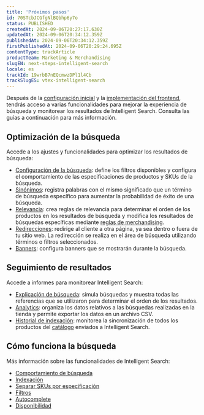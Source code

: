 ```yaml
---
title: 'Próximos pasos'
id: 70STcbJCGfgNlBQbhp6y7o
status: PUBLISHED
createdAt: 2024-09-06T20:27:17.630Z
updatedAt: 2024-09-06T20:34:12.359Z
publishedAt: 2024-09-06T20:34:12.359Z
firstPublishedAt: 2024-09-06T20:29:24.695Z
contentType: trackArticle
productTeam: Marketing & Merchandising
slugEN: next-steps-intelligent-search
locale: es
trackId: 19wrbB7nEQcmwzDPl1l4Cb
trackSlugES: vtex-intelligent-search
---
```


Después de la [configuración inicial](https://help.vtex.com/es/tracks/vtex-intelligent-search--19wrbB7nEQcmwzDPl1l4Cb/2wBsO1AKTQZ04idbTKszI4) y la [implementación del frontend](https://help.vtex.com/es/tracks/vtex-intelligent-search--19wrbB7nEQcmwzDPl1l4Cb/9BRHYNfuS6bP4WG4pOmgb), tendrás acceso a varias funcionalidades para mejorar la experiencia de búsqueda y monitorear los resultados de Intelligent Search. Consulta las guías a continuación para más información.

## Optimización de la búsqueda

Accede a los ajustes y funcionalidades para optimizar los resultados de búsqueda:

* [Configuración de la búsqueda](https://help.vtex.com/es/tutorial/configuracao-da-busca--1yNCDwz0k77ovSGqkTbZMv): define los filtros disponibles y configura el comportamiento de las especificaciones de productos y SKUs de la búsqueda.  
* [Sinónimos](https://help.vtex.com/es/subcategory/sinonimos--BBzMtJan1UTxC9QZODnlN): registra palabras con el mismo significado que un término de búsqueda específico para aumentar la probabilidad de éxito de una búsqueda.  
* [Relevancia](https://help.vtex.com/es/subcategory/relevancia--32zXHBMygA2dB6TbCjQJej): crea reglas de relevancia para determinar el orden de los productos en los resultados de búsqueda y modifica los resultados de búsquedas específicas mediante [reglas de merchandising](https://help.vtex.com/es/tutorial/regras-de-merchandising--2UEbxllrr98twbGIVhSPvi).  
* [Redirecciones](https://help.vtex.com/es/subcategory/redirecionamentos--1wvyJwJhKgewxGeAGCVmM6): redirige al cliente a otra página, ya sea dentro o fuera de tu sitio web. La redirección se realiza en el área de búsqueda utilizando términos o filtros seleccionados.  
* [Banners](https://help.vtex.com/es/subcategory/banners--z6qcw06Z38YDu1fOcu9Jn): configura banners que se mostrarán durante la búsqueda.

## Seguimiento de resultados

Accede a informes para monitorear Intelligent Search:

* [Explicación de búsqueda](https://help.vtex.com/es/tutorial/explicacao-da-busca--F2yxrRvTNt4aEZGC7HV65): simula búsquedas y muestra todas las referencias que se utilizaron para determinar el orden de los resultados.  
* [Analytics](https://help.vtex.com/es/tutorial/analytics--6qRMAHDL9hvv3oE0bh8mA1): organiza los datos relativos a las búsquedas realizadas en la tienda y permite exportar los datos en un archivo CSV.  
* [Historial de indexación](https://help.vtex.com/es/tutorial/historico-da-indexacao--55SRQ79PXk5lTURF54DRyJ): monitorea la sincronización de todos los productos del [catálogo](https://help.vtex.com/es/subcategory/catalogo-visao-geral--6jaCCq5pVL7VxL0WNWV0cF) enviados a Intelligent Search.

## Cómo funciona la búsqueda

Más información sobre las funcionalidades de Intelligent Search:

* [Comportamiento de búsqueda](https://help.vtex.com/es/tutorial/comportamento-da-busca--B9o3JbV6utAinBJ1ETujs)  
* [Indexación](https://help.vtex.com/es/tutorial/indexacao--7J6tepFgD3wohCGEP2PqDB)  
* [Separar SKUs por especificación](https://help.vtex.com/es/tutorial/separar-skus-por-especificacao--2q34xCKFuob941cOmz9Fx)  
* [Filtros](https://help.vtex.com/es/tutorial/filtros--k24mQQa9SjmhNWSwdqIMB)  
* [Autocomplete](https://help.vtex.com/es/tutorial/autocomplete--6qhP0ZQ4JqUBdgFnbnxS4a)  
* [Disponibilidad](https://help.vtex.com/es/tutorial/disponibilidade--3ZcZOzTSr2RdauUbn7qTa9)
